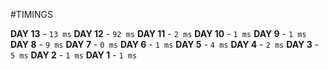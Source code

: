 #TIMINGS

**DAY 13** - ```13 ms``` 
**DAY 12** - ```92 ms``` 
**DAY 11** - ```2 ms``` 
**DAY 10** - ```1 ms``` 
**DAY 9** - ```1 ms``` 
**DAY 8** - ```9 ms``` 
**DAY 7** - ```0 ms``` 
**DAY 6** - ```1 ms``` 
**DAY 5** - ```4 ms``` 
**DAY 4** - ```2 ms``` 
**DAY 3** - ```5 ms``` 
**DAY 2** - ```1 ms``` 
**DAY 1** - ```1 ms``` 
